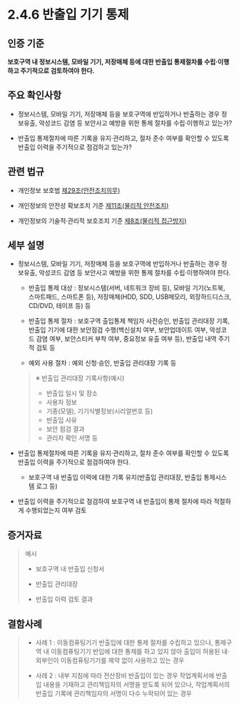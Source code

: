# 2.4.6 반출입 기기 통제

## 인증 기준

**보호구역 내 정보시스템, 모바일 기기, 저장매체 등에 대한 반출입 통제절차를 수립·이행하고 주기적으로 검토하여야 한다.**

## 주요 확인사항

- 정보시스템, 모바일 기기, 저장매체 등을 보호구역에 반입하거나 반출하는 경우 정보유출, 악성코드 감염 등 보안사고 예방을 위한 통제 절차를 수립·이행하고 있는가?

- 반출입 통제절차에 따른 기록을 유지·관리하고, 절차 준수 여부를 확인할 수 있도록 반출입 이력을 주기적으로 점검하고 있는가?

## 관련 법규

- 개인정보 보호법 [제29조(안전조치의무)](https://www.law.go.kr/법령/개인정보보호법/제29조 "링크로 이동")

- 개인정보의 안전성 확보조치 기준 [제11조(물리적 안전조치)](https://www.law.go.kr/행정규칙/(개인정보보호위원회)개인정보의안전성확보조치기준/제11조 "링크로 이동")

- 개인정보의 기술적·관리적 보호조치 기준 [제8조(물리적 접근방지)](https://www.law.go.kr/행정규칙/(개인정보보호위원회)개인정보의기술적·관리적보호조치기준/제8조 "링크로 이동")

## 세부 설명

- 정보시스템, 모바일 기기, 저장매체 등을 보호구역에 반입하거나 반출하는 경우 정보유출, 악성코드 감염 등 보안사고 예방을 위한 통제 절차를 수립·이행하여야 한다.

    - 반출입 통제 대상 : 정보시스템(서버, 네트워크 장비 등), 모바일 기기(노트북, 스마트패드, 스마트폰 등), 저장매체(HDD, SDD, USB메모리, 외장하드디스크, CD/DVD, 테이프 등) 등

    - 반출입 통제 절차 : 보호구역 출입통제 책임자 사전승인, 반출입 관리대장 기록, 반출입 기기에 대한 보안점검 수행(백신설치 여부, 보안업데이트 여부, 악성코드 감염 여부, 보안스티커 부착 여부, 중요정보 유출 여부 등), 반출입 내역 주기적 검토 등

    - 예외 사용 절차 : 예외 신청·승인, 반출입 관리대장 기록 등
    >
    > ※ 반출입 관리대장 기록사항(예시)
    >
    > - 반출입 일시 및 장소
    > - 사용자 정보
    > - 기종(모델), 기기식별정보(시리얼번호 등)
    > - 반출입 사유
    > - 보안 점검 결과
    > - 관리자 확인 서명 등

- 반출입 통제절차에 따른 기록을 유지·관리하고, 절차 준수 여부를 확인할 수 있도록 반출입 이력을 주기적으로 점검하여야 한다.

    - 보호구역 내 반출입 이력에 대한 기록 유지(반출입 관리대장, 반출입 통제시스템 로그 등)

- 반출입 이력을 주기적으로 점검하여 보호구역 내 반출입이 통제 절차에 따라 적절하게 수행되었는지 여부 검토

## 증거자료

> 예시
>
> - 보호구역 내 반출입 신청서
>
> - 반출입 관리대장
>
> - 반출입 이력 검토 결과

## 결함사례

> - 사례 1 : 이동컴퓨팅기기 반출입에 대한 통제 절차를 수립하고 있으나, 통제구역 내 이동컴퓨팅기기 반입에 대한 통제를 하고 있지 않아 출입이 허용된 내·외부인이 이동컴퓨팅기기를 제약 없이 사용하고 있는 경우
>
> - 사례 2 : 내부 지침에 따라 전산장비 반출입이 있는 경우 작업계획서에 반출입 내용을 기재하고 관리책임자의 서명을 받도록 되어 있으나, 작업계획서의 반출입 기록에 관리책임자의 서명이 다수 누락되어 있는 경우
